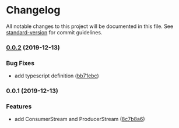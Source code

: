 # Changelog

All notable changes to this project will be documented in this file. See [standard-version](https://github.com/conventional-changelog/standard-version) for commit guidelines.

### [0.0.2](https://github.com/kambing86/kafkajs-stream/compare/v0.0.1...v0.0.2) (2019-12-13)


### Bug Fixes

* add typescript definition ([bb71ebc](https://github.com/kambing86/kafkajs-stream/commit/bb71ebcfb4c63d69dbdf9156154fc8d1fab1f2ac))

### 0.0.1 (2019-12-13)


### Features

* add ConsumerStream and ProducerStream ([8c7b8a6](https://github.com/kambing86/kafkajs-stream/commit/8c7b8a663b9fb65e178047f820da00b0cf7b84be))
